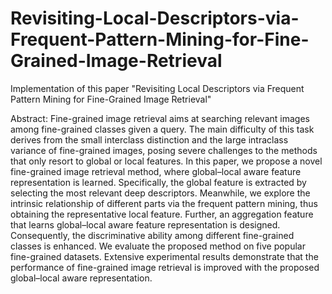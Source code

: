 # Revisiting-Local-Descriptors-via-Frequent-Pattern-Mining-for-Fine-Grained-Image-Retrieval
Implementation of this paper "Revisiting Local Descriptors via Frequent Pattern Mining for Fine-Grained Image Retrieval" 


Abstract: Fine-grained image retrieval aims at searching relevant images among fine-grained classes
given a query. The main difficulty of this task derives from the small interclass distinction and the
large intraclass variance of fine-grained images, posing severe challenges to the methods that only
resort to global or local features. In this paper, we propose a novel fine-grained image retrieval
method, where global–local aware feature representation is learned. Specifically, the global feature
is extracted by selecting the most relevant deep descriptors. Meanwhile, we explore the intrinsic
relationship of different parts via the frequent pattern mining, thus obtaining the representative
local feature. Further, an aggregation feature that learns global–local aware feature representation is
designed. Consequently, the discriminative ability among different fine-grained classes is enhanced.
We evaluate the proposed method on five popular fine-grained datasets. Extensive experimental
results demonstrate that the performance of fine-grained image retrieval is improved with the
proposed global–local aware representation. 
 
 
